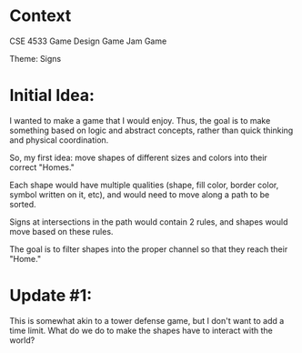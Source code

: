 # Context

CSE 4533 Game Design Game Jam Game

Theme: Signs

# Initial Idea:

I wanted to make a game that I would enjoy. Thus, the goal is to make something based on logic and abstract concepts, rather than quick thinking and physical coordination.

So, my first idea: move shapes of different sizes and colors into their correct "Homes."

Each shape would have multiple qualities (shape, fill color, border color, symbol written on it, etc), and would need to move along a path to be sorted.

Signs at intersections in the path would contain 2 rules, and shapes would move based on these rules.

The goal is to filter shapes into the proper channel so that they reach their "Home."

# Update #1:

This is somewhat akin to a tower defense game, but I don't want to add a time limit. What do we do to make the shapes have to interact with the world?

